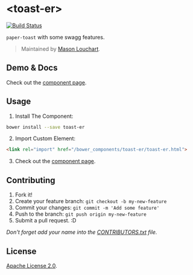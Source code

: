# &lt;toast-er&gt;

[![Build Status](https://travis-ci.org/masonlouchart/toast-er.svg?branch=master)](https://travis-ci.org/masonlouchart/toast-er)

`paper-toast` with some swagg features.

> Maintained by [Mason Louchart][profile_page].

## Demo & Docs

Check out the [component page][component_page].

## Usage

1. Install The Component:

  ```sh
  bower install --save toast-er
  ```

2. Import Custom Element:

  ```html
  <link rel="import" href="/bower_components/toast-er/toast-er.html">
  ```

3. Check out the [component page][component_page].

## Contributing

1. Fork it!
2. Create your feature branch: `git checkout -b my-new-feature`
3. Commit your changes: `git commit -m 'Add some feature'`
4. Push to the branch: `git push origin my-new-feature`
5. Submit a pull request. :D

_Don't forget add your name into the [CONTRIBUTORS.txt][contributors] file._

## License

[Apache License 2.0][license].

<!-- links -->
[profile_page]: https://github.com/masonlouchart
[component_page]: https://masonlouchart.github.io/toast-er/
[contributors]: https://github.com/masonlouchart/toast-er/blob/master/CONTRIBUTORS.txt
[license]: https://github.com/masonlouchart/toast-er/blob/master/LICENSE.txt
